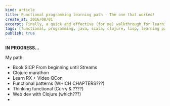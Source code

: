 ```yaml
---
kind: article
title: Functional programming learning path - The one that worked!
create_at: 2016/08/01
excerpt: Finally, a quick and effective (for me) walkthrough for learning Functional Programming in Java, Lisp, Clojure, Scala and Javascript
tags: [functional, programming, java, scala, clojure, lisp, learning path]
publish: true
---
```


__IN PROGRESS...__

My path:

- Book SICP From beginning until Streams
- Clojure marathon
- Learn RX + Video QCon
- Functional patterns (WHICH CHAPTERS???)
- Thinking functional (Curry & ????)
- Web dev with Clojure (which???)
-

